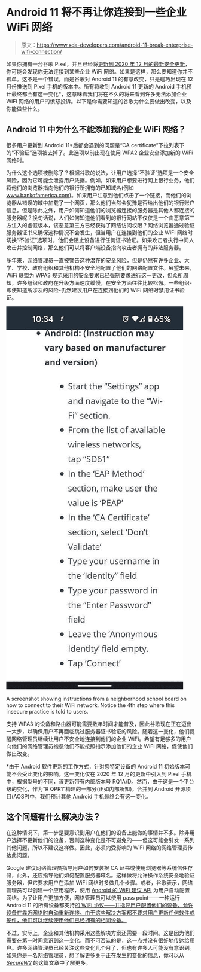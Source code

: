 # Android 11 将不再让你连接到一些企业 WiFi 网络

> 原文：<https://www.xda-developers.com/android-11-break-enterprise-wifi-connection/>

如果你拥有一台谷歌 Pixel，并且已经将[更新到 2020 年 12 月的最新安全更新](https://www.xda-developers.com/december-android-security-update-memory-camera-pixel-3/)，你可能会发现你无法连接到某些企业 WiFi 网络。如果是这样，那么要知道你并不孤单。这不是一个错误，而是谷歌对 Android 11 的有意改变，只是碰巧出现在 12 月份推送到 Pixel 手机的版本中。所有将收到 Android 11 更新的 Android 手机预计最终都会有这一变化*，这意味着我们将在不久的将来看到许多无法添加企业 WiFi 网络的用户的愤怒投诉。以下是你需要知道的谷歌为什么要做出改变，以及你能做些什么。

## Android 11 中为什么不能添加我的企业 WiFi 网络？

很多用户更新到 Android 11*后都会遇到的问题是“CA certificate”下拉列表下的“不验证”选项被去掉了。此选项以前出现在使用 WPA2 企业安全添加新的 WiFi 网络时。

为什么这个选项被删除了？根据谷歌的说法，让用户选择“不验证”选项是一个安全风险，因为它可能会泄露用户凭据。例如，如果用户想要进行网上银行业务，他们将他们的浏览器指向他们的银行所拥有的已知域名(例如 www.bankofamerica.com)。如果用户注意到他们点击了一个链接，而他们的浏览器从错误的域中加载了一个网页，那么他们当然会犹豫是否给出他们的银行账户信息。但是除此之外，用户如何知道他们的浏览器连接的服务器是其他人都连接的服务器呢？换句话说，人们如何知道他们看到的银行网站不仅仅是一个由恶意第三方注入的虚假版本，该恶意第三方已经获得了网络访问权限？网络浏览器通过验证服务器证书来确保这种情况不会发生，但当用户在连接到他们的企业 WiFi 网络时切换“不验证”选项时，他们会阻止设备进行任何证书验证。如果攻击者执行中间人攻击并控制网络，那么他们可以将客户端设备指向攻击者拥有的非法服务器。

多年来，网络管理员一直被警告这种潜在的安全风险，但是仍然有许多企业、大学、学校、政府组织和其他机构不安全地配置了他们的网络配置文件。展望未来，WiFi 联盟为 WPA3 规范采用的安全要求已经强制要求进行这一更改，但众所周知，许多组织和政府在升级方面速度缓慢，在安全方面往往比较松懈。一些组织-即使知道所涉及的风险-仍然建议用户在连接到他们的 WiFi 网络时禁用证书验证。

 <picture>![](img/2ca57f2a2a2a261394cc9b0e26ce165e.png)</picture> 

A screenshot showing instructions from a neighborhood school board on how to connect to their WiFi network. Notice the 4th step where this insecure practice is told to users.

支持 WPA3 的设备和路由器可能需要数年时间才能普及，因此谷歌现在正在迈出一大步，以确保用户不再面临跳过服务器证书验证的风险。随着这一变化，他们提醒网络管理员继续让用户不安全地连接到他们的企业 WiFi。希望有足够多的用户向他们的网络管理员抱怨他们不能按照指示添加他们的企业 WiFi 网络，促使他们做出改变。

*由于 Android 软件更新的工作方式，针对您特定设备的 Android 11 初始版本可能不会受此变化的影响。这一变化仅在 2020 年 12 月的更新中引入到 Pixel 手机中，根据型号的不同，该更新带有内部版本号 RQ1A/D。然而，由于这是一个平台级的变化，作为“R QPR1”构建的一部分(正如内部所知)，合并到 Android 开源项目(AOSP)中，我们预计其他 Android 手机最终会有这一变化。

## 这个问题有什么解决办法？

在这种情况下，第一步是要意识到用户在他们的设备上能做的事情并不多。除非用户选择不更新他们的设备，否则这种变化是不可避免的——但这可能会引发一系列其他问题，所以不建议这样做。因此，必须向受影响的 WiFi 网络的网络管理员传达此问题。

Google 建议网络管理员指导用户如何安装根 CA 证书或使用浏览器等系统信任存储，此外，还应指导他们如何配置服务器域名。这样做将允许操作系统安全地验证服务器，但它要求用户在添加 WiFi 网络时多做几个步骤。或者，谷歌表示，网络管理员可以创建一个应用程序，使用 [Android 的 WiFi 建议 API](https://developer.android.com/guide/topics/connectivity/wifi-suggest) 为用户自动配置网络。为了让用户更加方便，网络管理员可以使用 pass point——一种运行 Android 11 的所有设备都支持[的 WiFi 协议——并指导用户配置他们的设备，允许设备在靠近网络时自动重新连接。由于这些解决方案都不要求用户更新任何软件或硬件，他们可以继续使用他们已经拥有的相同设备。](https://source.android.com/devices/tech/connect/wifi-passpoint)

不过，实际上，企业和其他机构采用这些解决方案还需要一段时间。这是因为他们需要在第一时间意识到这一变化，而不可否认的是，这一点并没有很好地传达给用户。许多网络管理员已经关注这些变化几个月了，但也有许多人可能没有意识到。如果你是一名网络管理员，想了解更多关于正在发生的变化的信息，你可以从 [*SecureW2*](https://www.securew2.com/blog/android-11-server-certificate-validation-error-solution/) 的这篇文章中了解更多。